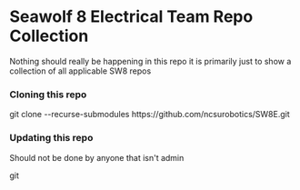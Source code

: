 <h1>Seawolf 8 Electrical Team Repo Collection</h1>

<p>Nothing should really be happening in this repo it is primarily just to show a collection of all applicable SW8 repos</p>

<h3>Cloning this repo</h3>
<p>git clone --recurse-submodules https://github.com/ncsurobotics/SW8E.git</p>


<h3>Updating this repo</h3>
<p>Should not be done by anyone that isn't admin</p>

<p>
git 



</p>


